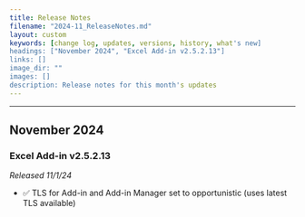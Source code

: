 ```yaml
---
title: Release Notes
filename: "2024-11_ReleaseNotes.md"
layout: custom
keywords: [change log, updates, versions, history, what's new]
headings: ["November 2024", "Excel Add-in v2.5.2.13"]
links: []
image_dir: ""
images: []
description: Release notes for this month's updates
---
```

* * *

## November 2024

### Excel Add-in v2.5.2.13

_Released 11/1/24_

* ✅ TLS for Add-in and Add-in Manager set to opportunistic (uses latest TLS available)
